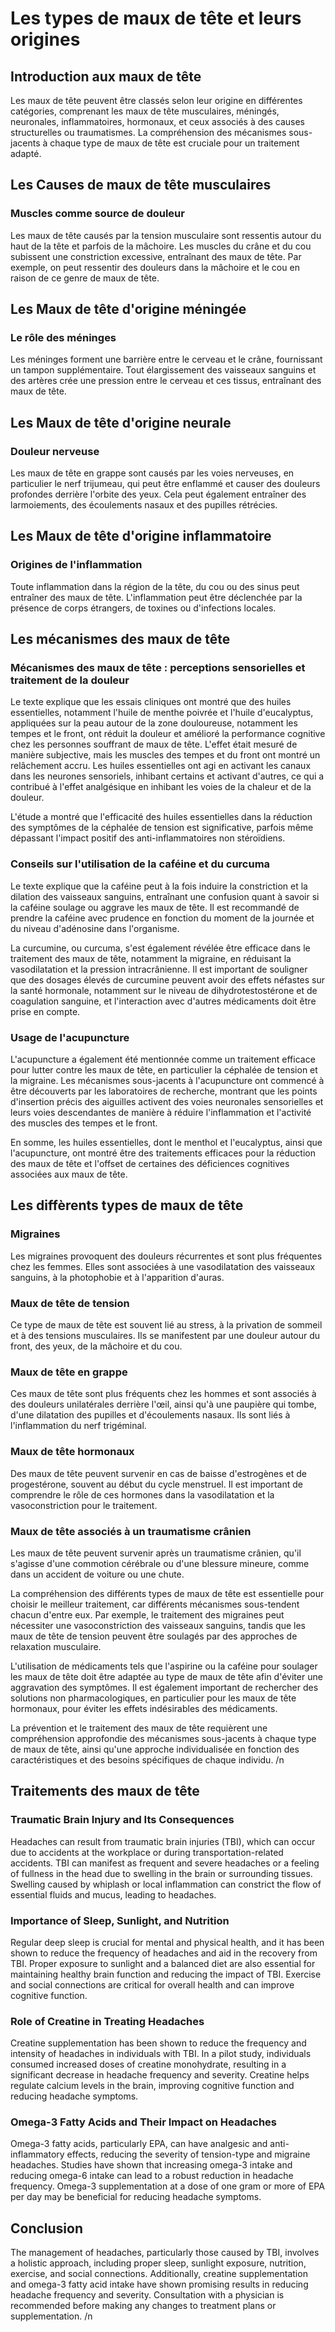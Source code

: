 # Les types de maux de tête et leurs origines

## Introduction aux maux de tête

Les maux de tête peuvent être classés selon leur origine en différentes catégories, comprenant les maux de tête musculaires, méningés, neuronales, inflammatoires, hormonaux, et ceux associés à des causes structurelles ou traumatismes. La compréhension des mécanismes sous-jacents à chaque type de maux de tête est cruciale pour un traitement adapté.

## Les Causes de maux de tête musculaires

### Muscles comme source de douleur

Les maux de tête causés par la tension musculaire sont ressentis autour du haut de la tête et parfois de la mâchoire. Les muscles du crâne et du cou subissent une constriction excessive, entraînant des maux de tête. Par exemple, on peut ressentir des douleurs dans la mâchoire et le cou en raison de ce genre de maux de tête.

## Les Maux de tête d'origine méningée

### Le rôle des méninges

Les méninges forment une barrière entre le cerveau et le crâne, fournissant un tampon supplémentaire. Tout élargissement des vaisseaux sanguins et des artères crée une pression entre le cerveau et ces tissus, entraînant des maux de tête.

## Les Maux de tête d'origine neurale

### Douleur nerveuse

Les maux de tête en grappe sont causés par les voies nerveuses, en particulier le nerf trijumeau, qui peut être enflammé et causer des douleurs profondes derrière l'orbite des yeux. Cela peut également entraîner des larmoiements, des écoulements nasaux et des pupilles rétrécies.

## Les Maux de tête d'origine inflammatoire

### Origines de l'inflammation

Toute inflammation dans la région de la tête, du cou ou des sinus peut entraîner des maux de tête. L'inflammation peut être déclenchée par la présence de corps étrangers, de toxines ou d'infections locales.

## Les mécanismes des maux de tête

### Mécanismes des maux de tête : perceptions sensorielles et traitement de la douleur

Le texte explique que les essais cliniques ont montré que des huiles essentielles, notamment l'huile de menthe poivrée et l'huile d'eucalyptus, appliquées sur la peau autour de la zone douloureuse, notamment les tempes et le front, ont réduit la douleur et amélioré la performance cognitive chez les personnes souffrant de maux de tête. L'effet était mesuré de manière subjective, mais les muscles des tempes et du front ont montré un relâchement accru. Les huiles essentielles ont agi en activant les canaux dans les neurones sensoriels, inhibant certains et activant d'autres, ce qui a contribué à l'effet analgésique en inhibant les voies de la chaleur et de la douleur.

L'étude a montré que l'efficacité des huiles essentielles dans la réduction des symptômes de la céphalée de tension est significative, parfois même dépassant l'impact positif des anti-inflammatoires non stéroïdiens.

### Conseils sur l'utilisation de la caféine et du curcuma

Le texte explique que la caféine peut à la fois induire la constriction et la dilation des vaisseaux sanguins, entraînant une confusion quant à savoir si la caféine soulage ou aggrave les maux de tête. Il est recommandé de prendre la caféine avec prudence en fonction du moment de la journée et du niveau d'adénosine dans l'organisme.

La curcumine, ou curcuma, s'est également révélée être efficace dans le traitement des maux de tête, notamment la migraine, en réduisant la vasodilatation et la pression intracrânienne. Il est important de souligner que des dosages élevés de curcumine peuvent avoir des effets néfastes sur la santé hormonale, notamment sur le niveau de dihydrotestostérone et de coagulation sanguine, et l'interaction avec d'autres médicaments doit être prise en compte.

### Usage de l'acupuncture

L'acupuncture a également été mentionnée comme un traitement efficace pour lutter contre les maux de tête, en particulier la céphalée de tension et la migraine. Les mécanismes sous-jacents à l'acupuncture ont commencé à être découverts par les laboratoires de recherche, montrant que les points d'insertion précis des aiguilles activent des voies neuronales sensorielles et leurs voies descendantes de manière à réduire l'inflammation et l'activité des muscles des tempes et le front.

En somme, les huiles essentielles, dont le menthol et l'eucalyptus, ainsi que l'acupuncture, ont montré être des traitements efficaces pour la réduction des maux de tête et l'offset de certaines des déficiences cognitives associées aux maux de tête.

## Les diffèrents types de maux de tête

### Migraines

Les migraines provoquent des douleurs récurrentes et sont plus fréquentes chez les femmes. Elles sont associées à une vasodilatation des vaisseaux sanguins, à la photophobie et à l'apparition d'auras.

### Maux de tête de tension

Ce type de maux de tête est souvent lié au stress, à la privation de sommeil et à des tensions musculaires. Ils se manifestent par une douleur autour du front, des yeux, de la mâchoire et du cou.

### Maux de tête en grappe

Ces maux de tête sont plus fréquents chez les hommes et sont associés à des douleurs unilatérales derrière l'œil, ainsi qu'à une paupière qui tombe, d'une dilatation des pupilles et d'écoulements nasaux. Ils sont liés à l'inflammation du nerf trigéminal.

### Maux de tête hormonaux

Des maux de tête peuvent survenir en cas de baisse d'estrogènes et de progestérone, souvent au début du cycle menstruel. Il est important de comprendre le rôle de ces hormones dans la vasodilatation et la vasoconstriction pour le traitement.

### Maux de tête associés à un traumatisme crânien

Les maux de tête peuvent survenir après un traumatisme crânien, qu'il s'agisse d'une commotion cérébrale ou d'une blessure mineure, comme dans un accident de voiture ou une chute.

La compréhension des différents types de maux de tête est essentielle pour choisir le meilleur traitement, car différents mécanismes sous-tendent chacun d'entre eux. Par exemple, le traitement des migraines peut nécessiter une vasoconstriction des vaisseaux sanguins, tandis que les maux de tête de tension peuvent être soulagés par des approches de relaxation musculaire.

L'utilisation de médicaments tels que l'aspirine ou la caféine pour soulager les maux de tête doit être adaptée au type de maux de tête afin d'éviter une aggravation des symptômes. Il est également important de rechercher des solutions non pharmacologiques, en particulier pour les maux de tête hormonaux, pour éviter les effets indésirables des médicaments.

La prévention et le traitement des maux de tête requièrent une compréhension approfondie des mécanismes sous-jacents à chaque type de maux de tête, ainsi qu'une approche individualisée en fonction des caractéristiques et des besoins spécifiques de chaque individu. /n

## Traitements des maux de tête

### Traumatic Brain Injury and Its Consequences

Headaches can result from traumatic brain injuries (TBI), which can occur due to accidents at the workplace or during transportation-related accidents. TBI can manifest as frequent and severe headaches or a feeling of fullness in the head due to swelling in the brain or surrounding tissues. Swelling caused by whiplash or local inflammation can constrict the flow of essential fluids and mucus, leading to headaches.

### Importance of Sleep, Sunlight, and Nutrition

Regular deep sleep is crucial for mental and physical health, and it has been shown to reduce the frequency of headaches and aid in the recovery from TBI. Proper exposure to sunlight and a balanced diet are also essential for maintaining healthy brain function and reducing the impact of TBI. Exercise and social connections are critical for overall health and can improve cognitive function.

### Role of Creatine in Treating Headaches

Creatine supplementation has been shown to reduce the frequency and intensity of headaches in individuals with TBI. In a pilot study, individuals consumed increased doses of creatine monohydrate, resulting in a significant decrease in headache frequency and severity. Creatine helps regulate calcium levels in the brain, improving cognitive function and reducing headache symptoms.

### Omega-3 Fatty Acids and Their Impact on Headaches

Omega-3 fatty acids, particularly EPA, can have analgesic and anti-inflammatory effects, reducing the severity of tension-type and migraine headaches. Studies have shown that increasing omega-3 intake and reducing omega-6 intake can lead to a robust reduction in headache frequency. Omega-3 supplementation at a dose of one gram or more of EPA per day may be beneficial for reducing headache symptoms.

## Conclusion

The management of headaches, particularly those caused by TBI, involves a holistic approach, including proper sleep, sunlight exposure, nutrition, exercise, and social connections. Additionally, creatine supplementation and omega-3 fatty acid intake have shown promising results in reducing headache frequency and severity. Consultation with a physician is recommended before making any changes to treatment plans or supplementation. /n